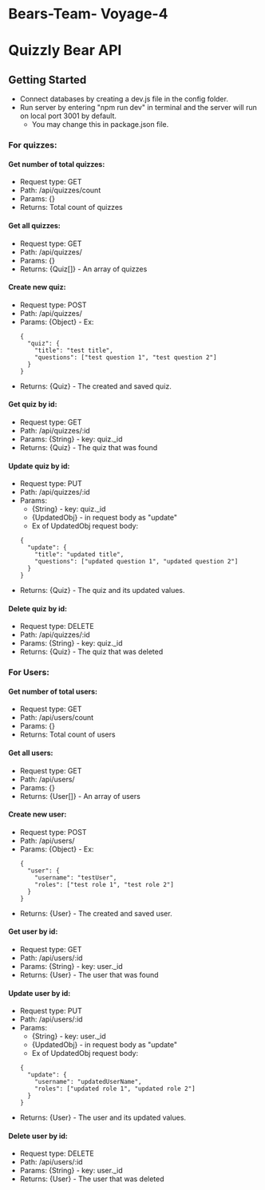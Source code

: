 # Bears-Team- Voyage-4

# Quizzly Bear API

## Getting Started
- Connect databases by creating a dev.js file in the config folder.
- Run server by entering "npm run dev" in terminal and the server will run on local port 3001 by default.
  - You may change this in package.json file.

### For quizzes:

#### Get number of total quizzes:
- Request type: GET
- Path: /api/quizzes/count
- Params: {}
- Returns: Total count of quizzes

#### Get all quizzes:
- Request type: GET
- Path: /api/quizzes/
- Params: {}
- Returns: {Quiz[]} - An array of quizzes

#### Create new quiz:
- Request type: POST
- Path: /api/quizzes/
- Params: {Object} - Ex:
    ```
    {
      "quiz": {
        "title": "test title",
        "questions": ["test question 1", "test question 2"]
      }
    }
    ```
- Returns: {Quiz} - The created and saved quiz.

#### Get quiz by id:
- Request type: GET
- Path: /api/quizzes/:id
- Params: {String} - key: quiz._id
- Returns: {Quiz} - The quiz that was found

#### Update quiz by id:
- Request type: PUT
- Path: /api/quizzes/:id
- Params: 
  - {String} - key: quiz._id
  - {UpdatedObj} - in request body as "update"
  - Ex of UpdatedObj request body:
  ```
  {
    "update": {
      "title": "updated title",
      "questions": ["updated question 1", "updated question 2"]
    }
  }
  ```
- Returns: {Quiz} - The quiz and its updated values.

#### Delete quiz by id:
- Request type: DELETE
- Path: /api/quizzes/:id
- Params: {String} - key: quiz._id
- Returns: {Quiz} - The quiz that was deleted


### For Users:

#### Get number of total users:
- Request type: GET
- Path: /api/users/count
- Params: {}
- Returns: Total count of users

#### Get all users:
- Request type: GET
- Path: /api/users/
- Params: {}
- Returns: {User[]} - An array of users

#### Create new user:
- Request type: POST
- Path: /api/users/
- Params: {Object} - Ex:
    ```
    {
      "user": {
        "username": "testUser",
        "roles": ["test role 1", "test role 2"]
      }
    }
    ```
- Returns: {User} - The created and saved user.

#### Get user by id:
- Request type: GET
- Path: /api/users/:id
- Params: {String} - key: user._id
- Returns: {User} - The user that was found

#### Update user by id:
- Request type: PUT
- Path: /api/users/:id
- Params: 
  - {String} - key: user._id
  - {UpdatedObj} - in request body as "update"
  - Ex of UpdatedObj request body:
  ```
  {
    "update": {
      "username": "updatedUserName",
      "roles": ["updated role 1", "updated role 2"]
    }
  }
  ```
- Returns: {User} - The user and its updated values.

#### Delete user by id:
- Request type: DELETE
- Path: /api/users/:id
- Params: {String} - key: user._id
- Returns: {User} - The user that was deleted

